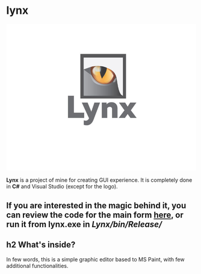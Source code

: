 # lynx
![alt text](https://github.com/reigncraving/lynx/blob/master/Lynx/Resources/Lynx-logo.jpg)

**Lynx** is a project of mine for creating GUI experience. It is completely done in **C#** and Visual Studio (except for the logo).

If you are interested in the magic behind it, you can review the code for the main form [here](https://github.com/reigncraving/lynx/blob/master/Lynx/LynxForm.cs), or run it from **lynx.exe** in *Lynx/bin/Release/*
---
## h2 What's inside?

In few words, this is a simple graphic editor based to MS Paint, with few additional functionalities.

